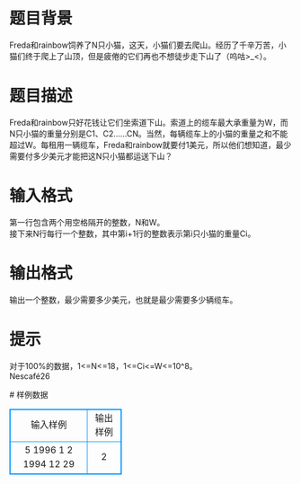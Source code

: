 # 

 
 # 题目背景 
<p>Freda和rainbow饲养了N只小猫，这天，小猫们要去爬山。经历了千辛万苦，小猫们终于爬上了山顶，但是疲倦的它们再也不想徒步走下山了（呜咕&gt;_&lt;）。</p> 

 
 # 题目描述 
<p>Freda和rainbow只好花钱让它们坐索道下山。索道上的缆车最大承重量为W，而N只小猫的重量分别是C1、C2&hellip;&hellip;CN。当然，每辆缆车上的小猫的重量之和不能超过W。每租用一辆缆车，Freda和rainbow就要付1美元，所以他们想知道，最少需要付多少美元才能把这N只小猫都运送下山？</p> 

 
 # 输入格式 
<p>第一行包含两个用空格隔开的整数，N和W。<br />
接下来N行每行一个整数，其中第i+1行的整数表示第i只小猫的重量Ci。</p> 

 
 # 输出格式 
<p>输出一个整数，最少需要多少美元，也就是最少需要多少辆缆车。</p> 

 
 # 提示 
<p>对于100%的数据，1&lt;=N&lt;=18，1&lt;=Ci&lt;=W&lt;=10^8。<br />
Nescaf&eacute;26</p> 
# 样例数据
<style>
        table,table tr th, table tr td { border:1px solid #0094ff; }
        table { width: 200px; min-height: 25px; line-height: 25px; text-align: center; border-collapse: collapse;}   
    </style>
<table>
	<tr>
		<td>输入样例</td>
		<td>输出样例</td>
	</tr>
<tr><td>5 1996
1
2
1994
12
29
</td><td>2
</td></tr></table>
